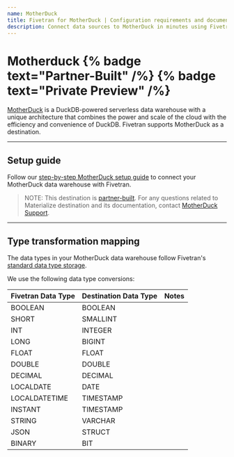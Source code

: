 ```yaml
---
name: MotherDuck
title: Fivetran for MotherDuck | Configuration requirements and documentation
description: Connect data sources to MotherDuck in minutes using Fivetran. Explore documentation and start syncing your applications, databases, events, files, and more.
---
```


# Motherduck {% badge text="Partner-Built" /%} {% badge text="Private Preview" /%}

[MotherDuck](https://motherduck.com/) is a DuckDB-powered serverless data warehouse with a unique architecture that combines the power and scale of the cloud with the efficiency and convenience of DuckDB.
Fivetran supports MotherDuck as a destination.

-----

## Setup guide

Follow our [step-by-step MotherDuck setup guide](/docs/destinations/motherduck/setup-guide) to connect your MotherDuck data warehouse with Fivetran.

> NOTE: This destination is [partner-built](/docs/partner-built-program). For any questions related to Materialize destination and its documentation, contact [MotherDuck Support](mailto:support@motherduck.com).

------

## Type transformation mapping

The data types in your MotherDuck data warehouse follow Fivetran's [standard data type storage](/docs/destinations#datatypes).

We use the following data type conversions:

| Fivetran Data Type | Destination Data Type | Notes |
|--------------------|---|--|
| BOOLEAN            | BOOLEAN | |
| SHORT              | SMALLINT | |
| INT                | INTEGER | |
| LONG               | BIGINT | |
| FLOAT              | FLOAT | |
| DOUBLE             | DOUBLE | |
| DECIMAL            | DECIMAL | |
| LOCALDATE          | DATE | |
| LOCALDATETIME      | TIMESTAMP | |
| INSTANT            | TIMESTAMP | |
| STRING             | VARCHAR | |
| JSON               | STRUCT | |
| BINARY             | BIT | |


